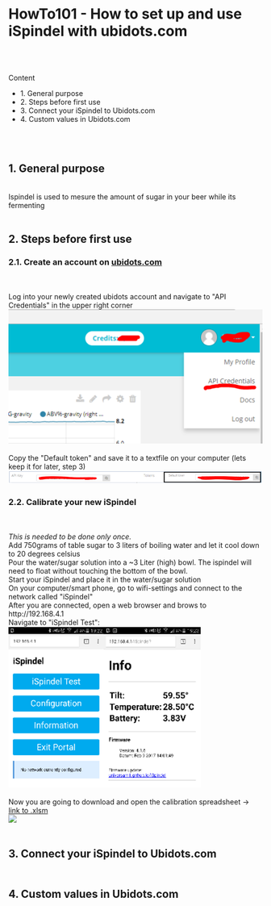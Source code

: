 <h1>HowTo101 - How to set up and use iSpindel with ubidots.com</h1>
</br>
</br>

Content


<ul>
  <li>1. General purpose </li>
  <li>2. Steps before first use</li>
  <li>3. Connect your iSpindel to Ubidots.com</li>  
  <li>4. Custom values in Ubidots.com</li>
</ul>

</br>
</br>

<h2>1. General purpose</h2></br>
Ispindel is used to mesure the amount of sugar in your beer while its fermenting
</br>
</br>
<h2>2. Steps before first use</h/2></br>
<h3>2.1. Create an account on <a href='https://www.ubidots.com'>ubidots.com</a></h3></br>
</br>
Log into your newly created ubidots account and navigate to "API Credentials" in the upper right corner
</br>
<img src='/IMG/ubidots_api_01.PNG'>
</br>
</br>
Copy the "Default token" and save it to a textfile on your computer (lets keep it for later, step 3)
</br>
<img src='/IMG/ubidots_api_02.PNG'>
</br>

<h3>2.2. Calibrate your new iSpindel</h3></br>
</br>
<i>This is needed to be done only once.</i>
</br>
Add 750grams of table sugar to 3 liters of boiling water and let it cool down to 20 degrees celsius
</br>
Pour the water/sugar solution into a ~3 Liter (high) bowl. The ispindel will need to float without touching the bottom of the bowl.
</br>
Start your iSpindel and place it in the water/sugar solution
</br>
On your computer/smart phone, go to wifi-settings and connect to the network called "iSpindel"
</br>
After you are connected, open a web browser and brows to http://192.168.4.1
</br>
Navigate to "iSpindel Test":
</br>
<img src='/IMG/ispindel_test_screen.PNG'>
</br>
</br>
Now you are going to download and open the calibration spreadsheet -> <a href='https://github.com/universam1/iSpindel/blob/master/docs/Kalibrierung.xlsm'>link to .xlsm</a>
</br>
<img src='/IMG/download.xlsm.PNG'>

</br>
</br>
<h2>3. Connect your iSpindel to Ubidots.com</h/2>

</br>
</br>
<h2>4. Custom values in Ubidots.com</h/2>


